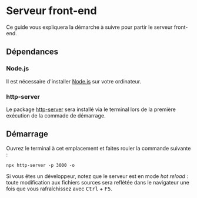 # Serveur front-end

Ce guide vous expliquera la démarche à suivre pour partir le serveur front-end.

## Dépendances

### Node.js

Il est nécessaire d'installer [Node.js](https://nodejs.org/en/download/) sur votre ordinateur.

### http-server

Le package [http-server](https://www.npmjs.com/package/http-server) sera installé via le terminal lors de la première exécution de la commade de démarrage.

## Démarrage

Ouvrez le terminal à cet emplacement et faites rouler la commande suivante :

```
npx http-server -p 3000 -o
```

Si vous êtes un développeur, notez que le serveur est en mode *hot reload* : toute modification aux fichiers sources sera reflétée dans le navigateur une fois que vous rafraîchissez avec <kbd>Ctrl</kbd> + <kbd>F5</kbd>.
